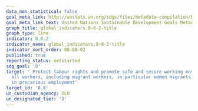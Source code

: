```yaml
---
data_non_statistical: false
goal_meta_link: http://unstats.un.org/sdgs/files/metadata-compilation/Metadata-Goal-8.pdf
goal_meta_link_text: United Nations Sustainable Development Goals Metadata (pdf 525kB)
graph_title: global_indicators.8-8-2-title
graph_type: line
indicator: 8.8.2
indicator_name: global_indicators.8-8-2-title
indicator_sort_order: 08-08-02
published: true
reporting_status: notstarted
sdg_goal: '8'
target: ' Protect labour rights and promote safe and secure working environments for
  all workers, including migrant workers, in particular women migrants, and those
  in precarious employment'
target_id: '8.8'
un_custodian_agency: ILO
un_designated_tier: '3'
---
```


